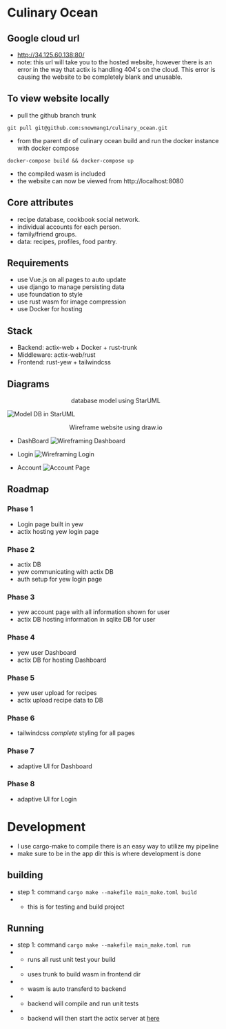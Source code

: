 # Culinary Ocean

## Google cloud url
- http://34.125.60.138:80/
- note: this url will take you to the hosted website, however
there is an error in the way that actix is handling 404's on
the cloud. This error is causing the website to be completely blank and unusable.

## To view website locally
- pull the github branch trunk
```
git pull git@github.com:snowmang1/culinary_ocean.git
```
- from the parent dir of culinary ocean build and run the docker instance with docker compose
```
docker-compose build && docker-compose up
```
- the compiled wasm is included
- the website can now be viewed from http://localhost:8080

## Core attributes
- recipe database, cookbook social network.
- individual accounts for each person.
- family/friend groups.
- data: recipes, profiles, food pantry.

## Requirements
- use Vue.js on all pages to auto update
- use django to manage persisting data
- use foundation to style
- use rust wasm for image compression
- use Docker for hosting

## Stack
- Backend: actix-web + Docker + rust-trunk
- Middleware: actix-web/rust
- Frontend: rust-yew + tailwindcss

## Diagrams
<p style="text-align: center;">database model using StarUML</p>

![Model DB in StarUML](doc/models/naive_db.png)
<p style="text-align: center;">Wireframe website using draw.io</p>

- DashBoard
![Wireframing Dashboard](doc/models/Dashboard.png)

- Login
![Wireframing Login](doc/models/Login.png)

- Account
![Account Page](doc/models/Account_page.png)

## Roadmap
### Phase 1
- Login page built in yew
- actix hosting yew login page
### Phase 2
- actix DB
- yew communicating with actix DB
- auth setup for yew login page
### Phase 3
- yew account page with all information shown for user
- actix DB hosting information in sqlite DB for user
### Phase 4
- yew user Dashboard
- actix DB for hosting Dashboard
### Phase 5
- yew user upload for recipes
- actix upload recipe data to DB
### Phase 6
- tailwindcss *complete* styling for all pages
### Phase 7
- adaptive UI for Dashboard
### Phase 8
- adaptive UI for Login

# Development
- I use cargo-make to compile there is an easy way to utilize my pipeline
- make sure to be in the app dir this is where development is done
## building
- step 1: command ``` cargo make --makefile main_make.toml build ```
- - this is for testing and build project

## Running
- step 1: command ``` cargo make --makefile main_make.toml run ```
- - runs all rust unit test your build
- - uses trunk to build wasm in frontend dir
- - wasm is auto transferd to backend
- - backend will compile and run unit tests
- - backend will then start the actix server at [here](localhost:8080)
